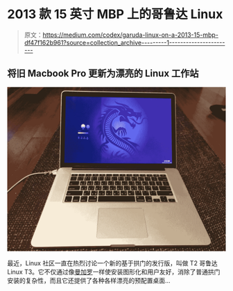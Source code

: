 # 2013 款 15 英寸 MBP 上的哥鲁达 Linux

> 原文：<https://medium.com/codex/garuda-linux-on-a-2013-15-mbp-df47f162b961?source=collection_archive---------1----------------------->

## 将旧 Macbook Pro 更新为漂亮的 Linux 工作站

![](img/aef9dc0c4f1bfd8c5af1d9a3452d81fc.png)

最近，Linux 社区一直在热烈讨论一个新的基于拱门的发行版，叫做 T2 哥鲁达 Linux T3。它不仅通过像[曼加罗](https://manjaro.org/)一样使安装图形化和用户友好，消除了普通拱门安装的复杂性，而且它还提供了各种各样漂亮的预配置桌面…